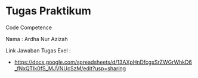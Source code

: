 # Tugas Praktikum 
Code Competence

Nama : Ardha Nur Azizah

Link Jawaban Tugas Exel :
* https://docs.google.com/spreadsheets/d/13AXpHnDfcgxSrZWGrWhkD6_fNxQTIk0fS_MJVNUcSzM/edit?usp=sharing